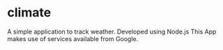 # climate
A simple application to track weather. Developed using Node.js
This App makes use of services available from Google.

